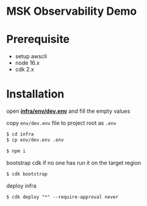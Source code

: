 # MSK Observability Demo

# Prerequisite

- setup awscli
- node 16.x
- cdk 2.x

# Installation

open [**infra/env/dev.env**](./infra/env/dev.env) and fill the empty values

copy `env/dev.env` file to project root as `.env`

```bash
$ cd infra
$ cp env/dev.env .env
```

```bash
$ npm i
```

bootstrap cdk if no one has run it on the target region

```bash
$ cdk bootstrap
```

deploy infra

```
$ cdk deploy "*" --require-approval never
```
